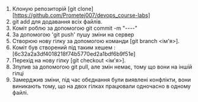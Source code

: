 1. Клоную репозиторій [git clone] [https://github.com/Prometej007/devops_course-labs]
2. git add для додавання всіх файлів. 
3. Коміт роблю за допомогою git commit -m "----"
4. За допомогою 'git push' пушу зміни на сервер
5. Створюю нову гілку за допомогою команди [git branch <ім'я>]. 
6. Коміт був створений під таким хешем :  [6c32a2a3df4018218f74b5770ed2a1bdf6b9f51e]
7. Перехід на нову гілку [git checkout <ім'я>]. 
8. Зпулив за допомогою git pull, але змін немає, тому що вони на іншій гілці
9. Замерджив зміни, під час обєднання були виявлені конфлікти, вони виникають тому, що на двох гілках працювали одночасно в одному файлі.

